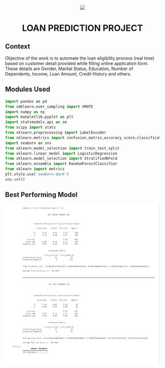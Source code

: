 
<p align="center">  <img src="https://www.flaticon.com/svg/vstatic/svg/1907/1907675.svg?token=exp=1619058683~hmac=94f8723ec6c7d1db993a6d6fff2a46ee" width = "200"> </p>

<h1 align="center"> LOAN PREDICTION PROJECT </h1>


## Context
Objective of the work is to automate the loan eligibility process (real time) based on customer detail provided while filling online application form. These details are Gender, Marital Status, Education, Number of Dependents, Income, Loan Amount, Credit History and others.



## Modules Used
```python
import pandas as pd
from imblearn.over_sampling import SMOTE
import numpy as np
import matplotlib.pyplot as plt
import statsmodels.api as sm      
from scipy import stats
from sklearn.preprocessing import LabelEncoder
from sklearn.metrics import confusion_matrix,accuracy_score,classification_report
import seaborn as sns
from sklearn.model_selection import train_test_split
from sklearn.linear_model import LogisticRegression
from sklearn.model_selection import StratifiedKFold
from sklearn.ensemble import RandomForestClassifier
from sklearn import metrics
plt.style.use('seaborn-dark')
sns.set()
```

## Best Performing Model
![](SourceImages/RandomForest.PNG)
